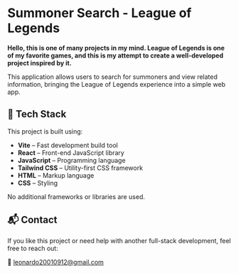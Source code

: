# Summoner Search - League of Legends

**Hello, this is one of many projects in my mind. League of Legends is one of my favorite games, and this is my attempt to create a well-developed project inspired by it.**

This application allows users to search for summoners and view related information, bringing the League of Legends experience into a simple web app.

## 🔧 Tech Stack

This project is built using:

- **Vite** – Fast development build tool  
- **React** – Front-end JavaScript library  
- **JavaScript** – Programming language  
- **Tailwind CSS** – Utility-first CSS framework  
- **HTML** – Markup language  
- **CSS** – Styling

No additional frameworks or libraries are used.

## 📬 Contact

If you like this project or need help with another full-stack development, feel free to reach out:

📧 leonardo20010912@gmail.com
